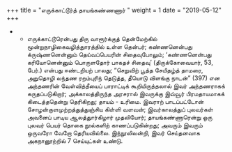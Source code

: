 ﻿+++
title = "எருக்காட்டூர்த் தாயங்கண்ணணார்  "
weight = 1
date = "2019-05-12"
+++


- - எருக்காட்டூரென்பது  திரு வாரூர்க்குத் தென்மேற்கில் மூன்றுநாழிகைவழித்துாரத்தில் உள்ள தென்பர்; கண்ணனென்பது க்ருஷ்ணனென்னும் தெய்வப்பெயரின் சிதைவுபோலும்; ‘கண்ணனென்பது கரியோனென்னும் பொருளதோர் பாகதச் சிதைவு’ (திருக்கோவையார், 53, பேர்.)  என்பது ஈண்டறியற் பாலது; “செறுவிற் பூத்த சேயிதழ்த் தாமரை, அறுதொழி லந்தண ரறம்புரிந் தெடுத்த, தீயொடு விளங்கு நாடன்” (397)  என அந்தணரின் வேள்வித்தீயைப் பாராட்டிக் கூறியிருத்தலால் இவர் அந்தணராகக் கருதப்படுகிறார்; அக்காலத்திருந்த அரசரால் இவருக்கு இவ்வூர் பிரமதாயமாகக் கிடைத்ததென்று தெரிகிறது; தாயம் - உரிமை. இவராற் பாடப்பட்டோன் சோழன்குளமுற்றத்துத்துஞ்சிய கிள்ளி வளவன்; இவர்காலத்துப் புலவர்கள் அவனைப் பாடிய ஆலத்துார்கிழார் முதலியோர்; தாயங்கண்ணாரென்று ஒரு புலவர் பெயர் தொகை நூல்களிற் காணப்படுகின்றது; அவரும் இவரும் ஒருவரோ வேறோ தெரியவில்லை. இந்நூலிலன்றி, இவர் செய்தனவாக அகநானூற்றில் 7 செய்யுட்கள் உண்டு. 
